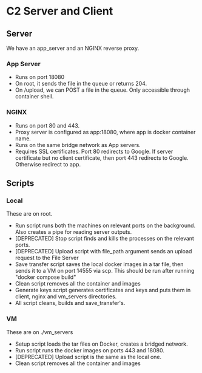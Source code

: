 # C2 Server and Client

## Server

We have an app_server and an NGINX reverse proxy.

### App Server

-   Runs on port 18080
-   On root, it sends the file in the queue or returns 204.
-   On /upload, we can POST a file in the queue. Only accessible through container shell.

### NGINX

-   Runs on port 80 and 443.
-   Proxy server is configured as app:18080, where app is docker container name.
-   Runs on the same bridge network as App servers.
-   Requires SSL certificates. Port 80 redirects to Google. If server certificate but no client certificate, then port 443 redirects to Google. Otherwise redirect to app.

## Scripts

### Local

These are on root.

-   Run script runs both the machines on relevant ports on the background. Also creates a pipe for reading server outputs.
-   [DEPRECATED] Stop script finds and kills the processes on the relevant ports.
-   [DEPRECATED] Upload script with file_path argument sends an upload request to the File Server
-   Save transfer script saves the local docker images in a tar file, then sends it to a VM on port 14555 via scp. This should be run after running "docker compose build"
-   Clean script removes all the container and images
-   Generate keys script generates certificates and keys and puts them in client, nginx and vm_servers directories.
-   All script cleans, builds and save_transfer's.

### VM

These are on ./vm_servers

-   Setup script loads the tar files on Docker, creates a bridged network.
-   Run script runs the docker images on ports 443 and 18080.
-   [DEPRECATED] Upload script is the same as the local one.
-   Clean script removes all the container and images
